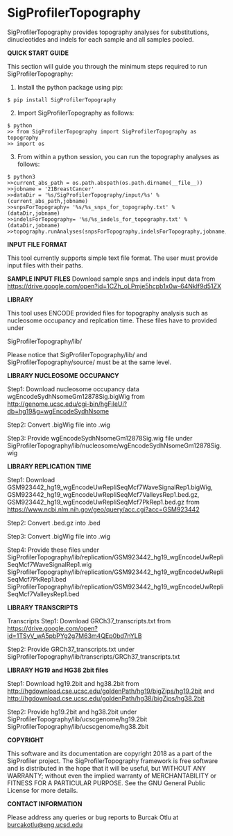# SigProfilerTopography
SigProfilerTopography provides topography analyses for substitutions, dinucleotides and indels for each sample and all samples pooled.


**QUICK START GUIDE**

This section will guide you through the minimum steps required to run SigProfilerTopography:
1. Install the python package using pip:
```
$ pip install SigProfilerTopography
```
2. Import SigProfilerTopography as follows:
```
$ python
>> from SigProfilerTopography import SigProfilerTopography as topography
>> import os
```


3. From within a python session, you can run the topography analyses as follows:
```
$ python3
>>current_abs_path = os.path.abspath(os.path.dirname(__file__))
>>jobname = '21BreastCancer'
>>dataDir = '%s/SigProfilerTopography/input/%s' %(current_abs_path,jobname)
>>snpsForTopography= '%s/%s_snps_for_topography.txt' %(dataDir,jobname)
>>indelsForTopography= '%s/%s_indels_for_topography.txt' %(dataDir,jobname)
>>topography.runAnalyses(snpsForTopography,indelsForTopography,jobname,'wgEncodeSydhNsomeGm12878Sig.wig','GSM923442_hg19_wgEncodeUwRepliSeqMcf7WaveSignalRep1.wig','GSM923442_hg19_wgEncodeUwRepliSeqMcf7ValleysRep1.bed','GSM923442_hg19_wgEncodeUwRepliSeqMcf7PkRep1.bed')

```


**INPUT FILE FORMAT**

This tool currently supports simple text file format. The user must provide input files with their paths.

**SAMPLE INPUT FILES**
Download sample snps and indels input data from
https://drive.google.com/open?id=1CZh_oLPmje5hcpb1x0w-64Nklf9d51ZX


**LIBRARY**

This tool uses ENCODE provided files for topography analysis such as nucleosome occupancy and replcation time.
These files have to provided under

SigProfilerTopography/lib/

Please notice that SigProfilerTopography/lib/ and SigProfilerTopography/source/ must be at the same level.

**LIBRARY NUCLEOSOME OCCUPANCY**

Step1: Download nucleosome occupancy data wgEncodeSydhNsomeGm12878Sig.bigWig from
http://genome.ucsc.edu/cgi-bin/hgFileUi?db=hg19&g=wgEncodeSydhNsome

Step2: Convert .bigWig file into .wig

Step3: Provide wgEncodeSydhNsomeGm12878Sig.wig file under SigProfilerTopography/lib/nucleosome/wgEncodeSydhNsomeGm12878Sig.wig

**LIBRARY REPLICATION TIME**

Step1: Download GSM923442_hg19_wgEncodeUwRepliSeqMcf7WaveSignalRep1.bigWig,
GSM923442_hg19_wgEncodeUwRepliSeqMcf7ValleysRep1.bed.gz,
GSM923442_hg19_wgEncodeUwRepliSeqMcf7PkRep1.bed.gz from
https://www.ncbi.nlm.nih.gov/geo/query/acc.cgi?acc=GSM923442

Step2: Convert .bed.gz into .bed

Step3: Convert .bigWig file into .wig

Step4: Provide these files under
SigProfilerTopography/lib/replication/GSM923442_hg19_wgEncodeUwRepliSeqMcf7WaveSignalRep1.wig
SigProfilerTopography/lib/replication/GSM923442_hg19_wgEncodeUwRepliSeqMcf7PkRep1.bed
SigProfilerTopography/lib/replication/GSM923442_hg19_wgEncodeUwRepliSeqMcf7ValleysRep1.bed


**LIBRARY TRANSCRIPTS**

Transcripts
Step1: Download GRCh37_transcripts.txt from
https://drive.google.com/open?id=1TSyV_wA5pbPYg2g7M63m4QEp0bd7nYLB

Step2: Provide GRCh37_transcripts.txt under
SigProfilerTopography/lib/transcripts/GRCh37_transcripts.txt

**LIBRARY HG19 and HG38 2bit files**

Step1: Download hg19.2bit and hg38.2bit from
http://hgdownload.cse.ucsc.edu/goldenPath/hg19/bigZips/hg19.2bit and
http://hgdownload.cse.ucsc.edu/goldenPath/hg38/bigZips/hg38.2bit

Step2: Provide hg19.2bit and hg38.2bit under
SigProfilerTopography/lib/ucscgenome/hg19.2bit
SigProfilerTopography/lib/ucscgenome/hg38.2bit


**COPYRIGHT**

This software and its documentation are copyright 2018 as a part of the SigProfiler project.
The SigProfilerTopography framework is free software and is distributed in the hope that it will be useful, but WITHOUT ANY WARRANTY; without even the implied warranty of MERCHANTABILITY or FITNESS FOR A PARTICULAR PURPOSE.  See the GNU General Public License for more details.

**CONTACT INFORMATION**

Please address any queries or bug reports to Burcak Otlu at burcakotlu@eng.ucsd.edu